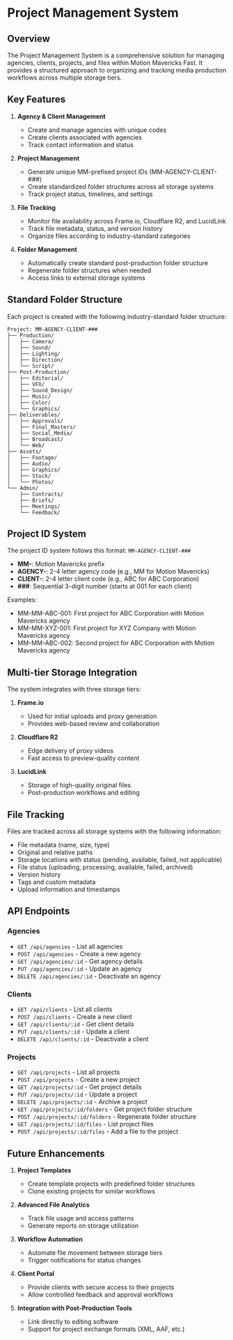 # Project Management System

## Overview

The Project Management System is a comprehensive solution for managing agencies, clients, projects, and files within Motion Mavericks Fast. It provides a structured approach to organizing and tracking media production workflows across multiple storage tiers.

## Key Features

1. **Agency & Client Management**
   - Create and manage agencies with unique codes
   - Create clients associated with agencies
   - Track contact information and status

2. **Project Management**
   - Generate unique MM-prefixed project IDs (MM-AGENCY-CLIENT-###)
   - Create standardized folder structures across all storage systems
   - Track project status, timelines, and settings

3. **File Tracking**
   - Monitor file availability across Frame.io, Cloudflare R2, and LucidLink
   - Track file metadata, status, and version history
   - Organize files according to industry-standard categories

4. **Folder Management**
   - Automatically create standard post-production folder structure
   - Regenerate folder structures when needed
   - Access links to external storage systems

## Standard Folder Structure

Each project is created with the following industry-standard folder structure:

```
Project: MM-AGENCY-CLIENT-###
├── Production/
│   ├── Camera/
│   ├── Sound/
│   ├── Lighting/
│   ├── Direction/
│   └── Script/
├── Post-Production/
│   ├── Editorial/
│   ├── VFX/
│   ├── Sound_Design/
│   ├── Music/
│   ├── Color/
│   └── Graphics/
├── Deliverables/
│   ├── Approvals/
│   ├── Final_Masters/
│   ├── Social_Media/
│   ├── Broadcast/
│   └── Web/
├── Assets/
│   ├── Footage/
│   ├── Audio/
│   ├── Graphics/
│   ├── Stock/
│   └── Photos/
└── Admin/
    ├── Contracts/
    ├── Briefs/
    ├── Meetings/
    └── Feedback/
```

## Project ID System

The project ID system follows this format: `MM-AGENCY-CLIENT-###`

- **MM-**: Motion Mavericks prefix
- **AGENCY-**: 2-4 letter agency code (e.g., MM for Motion Mavericks)
- **CLIENT-**: 2-4 letter client code (e.g., ABC for ABC Corporation)
- **###**: Sequential 3-digit number (starts at 001 for each client)

Examples:
- MM-MM-ABC-001: First project for ABC Corporation with Motion Mavericks agency
- MM-MM-XYZ-001: First project for XYZ Company with Motion Mavericks agency
- MM-MM-ABC-002: Second project for ABC Corporation with Motion Mavericks agency

## Multi-tier Storage Integration

The system integrates with three storage tiers:

1. **Frame.io**
   - Used for initial uploads and proxy generation
   - Provides web-based review and collaboration

2. **Cloudflare R2**
   - Edge delivery of proxy videos
   - Fast access to preview-quality content

3. **LucidLink**
   - Storage of high-quality original files
   - Post-production workflows and editing

## File Tracking

Files are tracked across all storage systems with the following information:

- File metadata (name, size, type)
- Original and relative paths
- Storage locations with status (pending, available, failed, not applicable)
- File status (uploading, processing, available, failed, archived)
- Version history
- Tags and custom metadata
- Upload information and timestamps

## API Endpoints

### Agencies
- `GET /api/agencies` - List all agencies
- `POST /api/agencies` - Create a new agency
- `GET /api/agencies/:id` - Get agency details
- `PUT /api/agencies/:id` - Update an agency
- `DELETE /api/agencies/:id` - Deactivate an agency

### Clients
- `GET /api/clients` - List all clients
- `POST /api/clients` - Create a new client
- `GET /api/clients/:id` - Get client details
- `PUT /api/clients/:id` - Update a client
- `DELETE /api/clients/:id` - Deactivate a client

### Projects
- `GET /api/projects` - List all projects
- `POST /api/projects` - Create a new project
- `GET /api/projects/:id` - Get project details
- `PUT /api/projects/:id` - Update a project
- `DELETE /api/projects/:id` - Archive a project
- `GET /api/projects/:id/folders` - Get project folder structure
- `POST /api/projects/:id/folders` - Regenerate folder structure
- `GET /api/projects/:id/files` - List project files
- `POST /api/projects/:id/files` - Add a file to the project

## Future Enhancements

1. **Project Templates**
   - Create template projects with predefined folder structures
   - Clone existing projects for similar workflows

2. **Advanced File Analytics**
   - Track file usage and access patterns
   - Generate reports on storage utilization

3. **Workflow Automation**
   - Automate file movement between storage tiers
   - Trigger notifications for status changes

4. **Client Portal**
   - Provide clients with secure access to their projects
   - Allow controlled feedback and approval workflows

5. **Integration with Post-Production Tools**
   - Link directly to editing software
   - Support for project exchange formats (XML, AAF, etc.)
